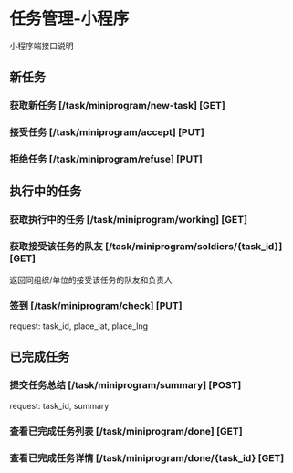 # 任务管理-小程序
小程序端接口说明

## 新任务
### 获取新任务 [/task/miniprogram/new-task] [GET]
### 接受任务 [/task/miniprogram/accept] [PUT]
### 拒绝任务 [/task/miniprogram/refuse] [PUT]

## 执行中的任务
### 获取执行中的任务 [/task/miniprogram/working] [GET]
### 获取接受该任务的队友 [/task/miniprogram/soldiers/{task_id}] [GET]
返回同组织/单位的接受该任务的队友和负责人
### 签到 [/task/miniprogram/check] [PUT]
request: task_id, place_lat, place_lng

## 已完成任务
### 提交任务总结 [/task/miniprogram/summary] [POST]
request: task_id, summary
### 查看已完成任务列表 [/task/miniprogram/done] [GET]
### 查看已完成任务详情 [/task/miniprogram/done/{task_id} [GET]